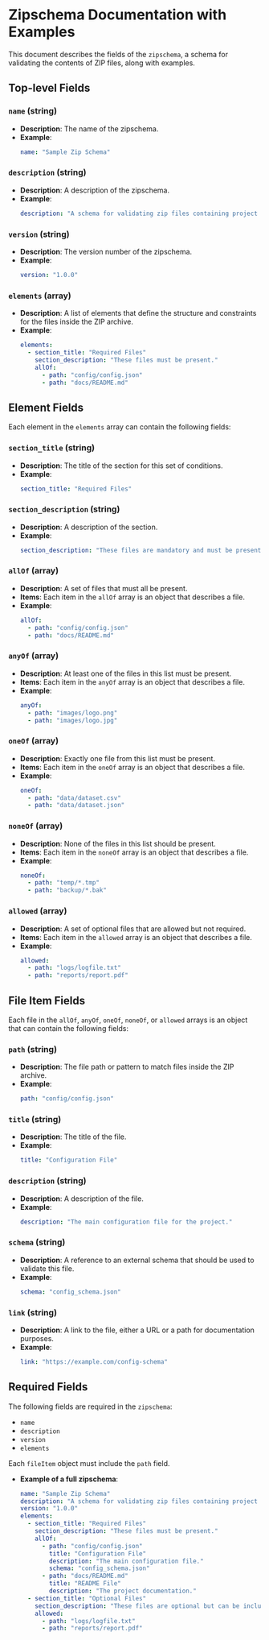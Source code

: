 
# Zipschema Documentation with Examples

This document describes the fields of the `zipschema`, a schema for validating the contents of ZIP files, along with examples.

## Top-level Fields

### `name` (string)
- **Description**: The name of the zipschema.
- **Example**:
    ```yaml
    name: "Sample Zip Schema"
    ```

### `description` (string)
- **Description**: A description of the zipschema.
- **Example**:
    ```yaml
    description: "A schema for validating zip files containing project configurations."
    ```

### `version` (string)
- **Description**: The version number of the zipschema.
- **Example**:
    ```yaml
    version: "1.0.0"
    ```

### `elements` (array)
- **Description**: A list of elements that define the structure and constraints for the files inside the ZIP archive.
- **Example**:
    ```yaml
    elements:
      - section_title: "Required Files"
        section_description: "These files must be present."
        allOf:
          - path: "config/config.json"
          - path: "docs/README.md"
    ```

## Element Fields

Each element in the `elements` array can contain the following fields:

### `section_title` (string)
- **Description**: The title of the section for this set of conditions.
- **Example**:
    ```yaml
    section_title: "Required Files"
    ```

### `section_description` (string)
- **Description**: A description of the section.
- **Example**:
    ```yaml
    section_description: "These files are mandatory and must be present in the zip file."
    ```

### `allOf` (array)
- **Description**: A set of files that must all be present.
- **Items**: Each item in the `allOf` array is an object that describes a file.
- **Example**:
    ```yaml
    allOf:
      - path: "config/config.json"
      - path: "docs/README.md"
    ```

### `anyOf` (array)
- **Description**: At least one of the files in this list must be present.
- **Items**: Each item in the `anyOf` array is an object that describes a file.
- **Example**:
    ```yaml
    anyOf:
      - path: "images/logo.png"
      - path: "images/logo.jpg"
    ```

### `oneOf` (array)
- **Description**: Exactly one file from this list must be present.
- **Items**: Each item in the `oneOf` array is an object that describes a file.
- **Example**:
    ```yaml
    oneOf:
      - path: "data/dataset.csv"
      - path: "data/dataset.json"
    ```

### `noneOf` (array)
- **Description**: None of the files in this list should be present.
- **Items**: Each item in the `noneOf` array is an object that describes a file.
- **Example**:
    ```yaml
    noneOf:
      - path: "temp/*.tmp"
      - path: "backup/*.bak"
    ```

### `allowed` (array)
- **Description**: A set of optional files that are allowed but not required.
- **Items**: Each item in the `allowed` array is an object that describes a file.
- **Example**:
    ```yaml
    allowed:
      - path: "logs/logfile.txt"
      - path: "reports/report.pdf"
    ```

## File Item Fields

Each file in the `allOf`, `anyOf`, `oneOf`, `noneOf`, or `allowed` arrays is an object that can contain the following fields:

### `path` (string)
- **Description**: The file path or pattern to match files inside the ZIP archive.
- **Example**:
    ```yaml
    path: "config/config.json"
    ```

### `title` (string)
- **Description**: The title of the file.
- **Example**:
    ```yaml
    title: "Configuration File"
    ```

### `description` (string)
- **Description**: A description of the file.
- **Example**:
    ```yaml
    description: "The main configuration file for the project."
    ```

### `schema` (string)
- **Description**: A reference to an external schema that should be used to validate this file.
- **Example**:
    ```yaml
    schema: "config_schema.json"
    ```

### `link` (string)
- **Description**: A link to the file, either a URL or a path for documentation purposes.
- **Example**:
    ```yaml
    link: "https://example.com/config-schema"
    ```

## Required Fields

The following fields are required in the `zipschema`:
- `name`
- `description`
- `version`
- `elements`

Each `fileItem` object must include the `path` field.

- **Example of a full zipschema**:
    ```yaml
    name: "Sample Zip Schema"
    description: "A schema for validating zip files containing project configurations."
    version: "1.0.0"
    elements:
      - section_title: "Required Files"
        section_description: "These files must be present."
        allOf:
          - path: "config/config.json"
            title: "Configuration File"
            description: "The main configuration file."
            schema: "config_schema.json"
          - path: "docs/README.md"
            title: "README File"
            description: "The project documentation."
      - section_title: "Optional Files"
        section_description: "These files are optional but can be included."
        allowed:
          - path: "logs/logfile.txt"
          - path: "reports/report.pdf"
    ```